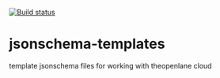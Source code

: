 [![Build status](https://badge.buildkite.com/f7891756a360916d889eaf777c3608062efb15ada80b00cf2e.svg)](https://buildkite.com/theopenlane/jsonschema-templates)

# jsonschema-templates

template jsonschema files for working with theopenlane cloud
